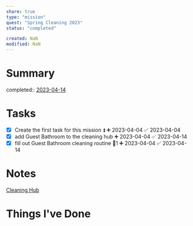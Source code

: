 ```yaml
---
share: true
type: "mission"
quest: "Spring Cleaning 2023"
status: "completed"

created: NaN 
modified: NaN
---
```

 
# Summary
completed:: [2023-04-14](./2023-04-14.md)
# Tasks
- [x] Create the first task for this mission ⏫ ➕ 2023-04-04 ✅ 2023-04-04
- [x] add Guest Bathroom to the cleaning hub ➕ 2023-04-04 ✅ 2023-04-14
- [x] fill out Guest Bathroom cleaning routine 🥄1 ➕ 2023-04-04 ✅ 2023-04-14

# Notes
[Cleaning Hub](./Cleaning%20Hub.md)
# Things I've Done